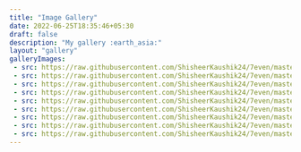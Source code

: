 ```yaml
---
title: "Image Gallery"
date: 2022-06-25T18:35:46+05:30
draft: false
description: "My gallery :earth_asia:"
layout: "gallery"
galleryImages:
 - src: https://raw.githubusercontent.com/ShisheerKaushik24/7even/master/exampleSite/static/images/gallery/jaiselmer.jpg
 - src: https://raw.githubusercontent.com/ShisheerKaushik24/7even/master/exampleSite/static/images/gallery/pic2.jpg
 - src: https://raw.githubusercontent.com/ShisheerKaushik24/7even/master/exampleSite/static/images/gallery/DSC_0115.JPG
 - src: https://raw.githubusercontent.com/ShisheerKaushik24/7even/master/exampleSite/static/images/gallery/DSC_0809.JPG
 - src: https://raw.githubusercontent.com/ShisheerKaushik24/7even/master/exampleSite/static/images/gallery/DSC_0733.JPG
 - src: https://raw.githubusercontent.com/ShisheerKaushik24/7even/master/exampleSite/static/images/gallery/DSC_0076.JPG
 - src: https://raw.githubusercontent.com/ShisheerKaushik24/7even/master/exampleSite/static/images/gallery/DSC_0343-01.jpeg
 - src: https://raw.githubusercontent.com/ShisheerKaushik24/7even/master/exampleSite/static/images/gallery/DSC_0249 - Copy.JPG
 - src: https://raw.githubusercontent.com/ShisheerKaushik24/7even/master/exampleSite/static/images/gallery/DSC_0201.JPG
---
```

